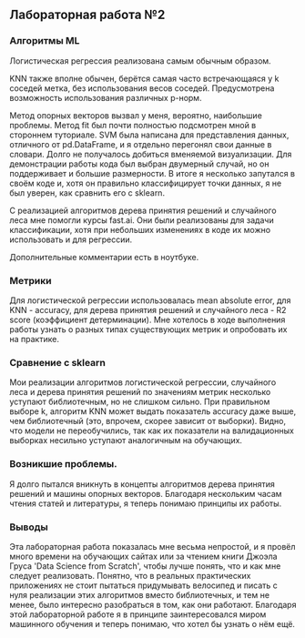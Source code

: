 ## Лабораторная работа №2

### Алгоритмы ML

Логистическая регрессия реализована самым обычным образом. 

KNN также вполне обычен, берётся самая часто встречающаяся у k соседей метка, без использования весов соседей. Предусмотрена возможность использования различных p-норм.

Метод опорных векторов вызвал у меня, вероятно, наибольшие проблемы. Метод fit был почти полностью подсмотрен мной в стороннем туториале. SVM была написана для представления данных, отличного от pd.DataFrame, и я отдельно перегонял свои данные в словари. Долго не получалось добиться вменяемой визуализации. Для демонстрации работы кода был выбран двумерный случай, но он поддерживает и большие размерности. В итоге я несколько запутался в своём коде и, хотя он правильно классифицирует точки данных, я не был уверен, как сравнить его с sklearn.

С реализацией алгоритмов дерева принятия решений и случайного леса мне помогли курсы fast.ai. Они были реализованы для задачи классификации, хотя при небольших изменениях в коде их можно использовать и для регрессии. 

Дополнительные комментарии есть в ноутбуке.

### Метрики

Для логистической регрессии использовалась mean absolute error, для KNN - accuracy, для дерева принятия решений и случайного леса - R2 score (коэффициент детерминации). Мне хотелось в ходе выполнения работы узнать о разных типах существующих метрик и опробовать их на практике. 

### Сравнение с sklearn

Мои реализации алгоритмов логистической регрессии, случайного леса и дерева принятия решений по значениям метрик несколько уступают библиотечным, но не слишком сильно. При правильном выборе k, алгоритм KNN может выдать показатель accuracy даже выше, чем библиотечный (это, впрочем, скорее зависит от выборки).
Видно, что модели не переобучились, так как их показатели на валидационных выборках несильно уступают аналогичным на обучающих. 

### Возникшие проблемы.

Я долго пытался вникнуть в концепты алгоритмов дерева принятия решений и машины опорных векторов. Благодаря нескольким часам чтения статей и литературы, я теперь понимаю принципы их работы. 

### Выводы

Эта лабораторная работа показалась мне весьма непростой, и я провёл много времени на обучающих сайтах или за чтением книги Джоэла Груса 'Data Science from Scratch', чтобы лучше понять, что и как мне следует реализовать. Понятно, что в реальных практических приложениях не стоит пытаться придумывать велосипед и писать с нуля реализации этих алгоритмов вместо библиотечных, и тем не менее, было интересно разобраться в том, как они работают. Благодаря этой лабораторной работе я в принципе заинтересовался миром машинного обучения и теперь понимаю, что хотел бы узнать о нём ещё. 
